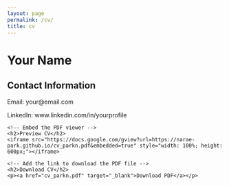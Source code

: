```yaml
---
layout: page
permalink: /cv/
title: cv
---
```



<html>
<head>
    <title>Your Name - CV</title>
</head>
<body>
    <h1>Your Name</h1>
    <h2>Contact Information</h2>
    <p>Email: your@email.com</p>
    <p>LinkedIn: www.linkedin.com/in/yourprofile</p>
    <!-- Add more sections for Education, Work Experience, Skills, etc. -->
    
    <!-- Embed the PDF viewer -->
    <h2>Preview CV</h2>
    <iframe src="https://docs.google.com/gview?url=https://narae-park.github.io/cv_parkn.pdf&embedded=true" style="width: 100%; height: 600px;"></iframe>
    
    <!-- Add the link to download the PDF file -->
    <h2>Download CV</h2>
    <p><a href="cv_parkn.pdf" target="_blank">Download PDF</a></p>
</body>
</html>
